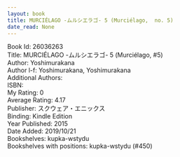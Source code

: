 ```yaml
---
layout: book
title: MURCIÉLAGO -ムルシエラゴ- 5 (Murciélago,  no. 5)
date_read: None
---
```


Book Id: 26036263<br />
Title: MURCIÉLAGO -ムルシエラゴ- 5 (Murciélago, #5)<br />
Author: Yoshimurakana<br />
Author l-f: Yoshimurakana, Yoshimurakana<br />
Additional Authors: <br />
ISBN: <br />
My Rating: 0<br />
Average Rating: 4.17<br />
Publisher: スクウェア・エニックス<br />
Binding: Kindle Edition<br />
Year Published: 2015<br />
Date Added: 2019/10/21<br />
Bookshelves: kupka-wstydu<br />
Bookshelves with positions: kupka-wstydu (#450)<br />

